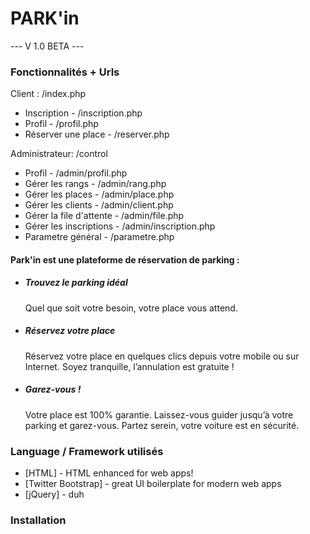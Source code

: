 # PARK'in
--- V 1.0 BETA ---

### Fonctionnalités + Urls

Client : /index.php
  - Inscription - /inscription.php 
  - Profil - /profil.php
  - Réserver une place - /reserver.php


Administrateur: /control
  - Profil - /admin/profil.php
  - Gérer les rangs - /admin/rang.php 
  - Gérer les places - /admin/place.php
  - Gérer les clients - /admin/client.php
  - Gérer la file d'attente - /admin/file.php
  - Gérer les inscriptions - /admin/inscription.php
  - Parametre général - /parametre.php

  
#### Park'in est une plateforme de réservation de parking :
* ##### Trouvez le parking idéal
   
     Quel que soit votre besoin, votre place vous attend.
* ##### Réservez votre place
 
    Réservez votre place en quelques clics depuis votre mobile ou sur Internet. Soyez tranquille, l’annulation est gratuite !
* ##### Garez-vous !
 
    Votre place est 100% garantie. Laissez-vous guider jusqu’à votre parking et garez-vous. Partez serein, votre voiture est en sécurité.


### Language / Framework utilisés


* [HTML] - HTML enhanced for web apps!
* [Twitter Bootstrap] - great UI boilerplate for modern web apps
* [jQuery] - duh


### Installation




